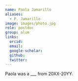 ```yaml
---
name: Paola Jamarillo
aliases:
  - P. Jamarillo
image: images/photo.jpg
role: postdoc
group: alum
links:
  orcid: 
  email: 
  google-scholar: 
  github: 
  twitter: 
---
```


Paola was a ___ from 20XX-20YY.